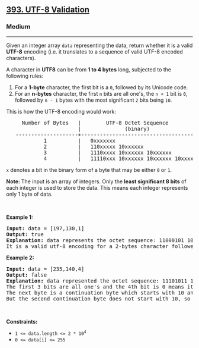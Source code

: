 <h2><a href="https://leetcode.com/problems/utf-8-validation/">393. UTF-8 Validation</a></h2><h3>Medium</h3><hr><div style="user-select: auto;"><p style="user-select: auto;">Given an integer array <code style="user-select: auto;">data</code> representing the data, return whether it is a valid <strong style="user-select: auto;">UTF-8</strong> encoding (i.e. it translates to a sequence of valid UTF-8 encoded characters).</p>

<p style="user-select: auto;">A character in <strong style="user-select: auto;">UTF8</strong> can be from <strong style="user-select: auto;">1 to 4 bytes</strong> long, subjected to the following rules:</p>

<ol style="user-select: auto;">
	<li style="user-select: auto;">For a <strong style="user-select: auto;">1-byte</strong> character, the first bit is a <code style="user-select: auto;">0</code>, followed by its Unicode code.</li>
	<li style="user-select: auto;">For an <strong style="user-select: auto;">n-bytes</strong> character, the first <code style="user-select: auto;">n</code> bits are all one's, the <code style="user-select: auto;">n + 1</code> bit is <code style="user-select: auto;">0</code>, followed by <code style="user-select: auto;">n - 1</code> bytes with the most significant <code style="user-select: auto;">2</code> bits being <code style="user-select: auto;">10</code>.</li>
</ol>

<p style="user-select: auto;">This is how the UTF-8 encoding would work:</p>

<pre style="user-select: auto;">     Number of Bytes   |        UTF-8 Octet Sequence
                       |              (binary)
   --------------------+-----------------------------------------
            1          |   0xxxxxxx
            2          |   110xxxxx 10xxxxxx
            3          |   1110xxxx 10xxxxxx 10xxxxxx
            4          |   11110xxx 10xxxxxx 10xxxxxx 10xxxxxx
</pre>

<p style="user-select: auto;"><code style="user-select: auto;">x</code> denotes a bit in the binary form of a byte that may be either <code style="user-select: auto;">0</code> or <code style="user-select: auto;">1</code>.</p>

<p style="user-select: auto;"><strong style="user-select: auto;">Note: </strong>The input is an array of integers. Only the <strong style="user-select: auto;">least significant 8 bits</strong> of each integer is used to store the data. This means each integer represents only 1 byte of data.</p>

<p style="user-select: auto;">&nbsp;</p>
<p style="user-select: auto;"><strong style="user-select: auto;">Example 1:</strong></p>

<pre style="user-select: auto;"><strong style="user-select: auto;">Input:</strong> data = [197,130,1]
<strong style="user-select: auto;">Output:</strong> true
<strong style="user-select: auto;">Explanation:</strong> data represents the octet sequence: 11000101 10000010 00000001.
It is a valid utf-8 encoding for a 2-bytes character followed by a 1-byte character.
</pre>

<p style="user-select: auto;"><strong style="user-select: auto;">Example 2:</strong></p>

<pre style="user-select: auto;"><strong style="user-select: auto;">Input:</strong> data = [235,140,4]
<strong style="user-select: auto;">Output:</strong> false
<strong style="user-select: auto;">Explanation:</strong> data represented the octet sequence: 11101011 10001100 00000100.
The first 3 bits are all one's and the 4th bit is 0 means it is a 3-bytes character.
The next byte is a continuation byte which starts with 10 and that's correct.
But the second continuation byte does not start with 10, so it is invalid.
</pre>

<p style="user-select: auto;">&nbsp;</p>
<p style="user-select: auto;"><strong style="user-select: auto;">Constraints:</strong></p>

<ul style="user-select: auto;">
	<li style="user-select: auto;"><code style="user-select: auto;">1 &lt;= data.length &lt;= 2 * 10<sup style="user-select: auto;">4</sup></code></li>
	<li style="user-select: auto;"><code style="user-select: auto;">0 &lt;= data[i] &lt;= 255</code></li>
</ul>
</div>